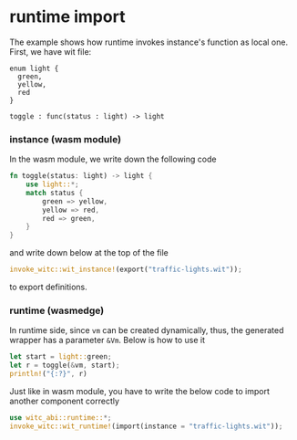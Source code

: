 # runtime import

The example shows how runtime invokes instance's function as local one. First, we have wit file:

```wit
enum light {
  green,
  yellow,
  red
}

toggle : func(status : light) -> light
```

### instance (wasm module)

In the wasm module, we write down the following code

```rust
fn toggle(status: light) -> light {
    use light::*;
    match status {
        green => yellow,
        yellow => red,
        red => green,
    }
}
```

and write down below at the top of the file

```rust
invoke_witc::wit_instance!(export("traffic-lights.wit"));
```

to export definitions.

### runtime (wasmedge)

In runtime side, since `vm` can be created dynamically, thus, the generated wrapper has a parameter `&Vm`. Below is how to use it

```rust
let start = light::green;
let r = toggle(&vm, start);
println!("{:?}", r)
```

Just like in wasm module, you have to write the below code to import another component correctly

```rust
use witc_abi::runtime::*;
invoke_witc::wit_runtime!(import(instance = "traffic-lights.wit"));
```
